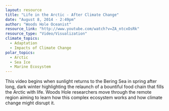 ```yaml
---
layout: resource
title: "Life in the Arctic - After Climate Change"
date: "August 8, 2014 - 2:49pm"
author: "Woods Hole Oceanist"
resource_link: "http://www.youtube.com/watch?v=ZA_ntcxOsRk"
resource_type: "Video/Visualization"
climate_topics:
  - Adaptation
  - Impacts of Climate Change
polar_topics:
  - Arctic
  - Sea Ice
  - Marine Ecosystem
---
```


This video begins when sunlight returns to the Bering Sea in spring after long, dark winter highlighting the relaunch of a bountiful food chain that fills the Arctic with life. Woods Hole researchers move through the remote region aiming to learn how this complex ecosystem works and how climate change might disrupt it.
